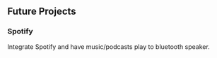 ## Future Projects

### Spotify
Integrate Spotify and have music/podcasts play to bluetooth speaker.
